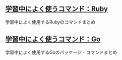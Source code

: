 ## [学習中によく使うコマンド：Ruby](https://github.com/DaisukeKarasawa/command/tree/master/ruby_command)

学習中によく使用するRubyのコマンドまとめ

## [学習中によく使うコマンド：Go](https://github.com/DaisukeKarasawa/command/tree/master/go_command)

学習中によく使用するGoのパッケージ・コマンドまとめ
